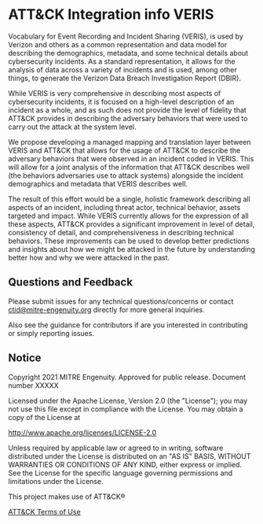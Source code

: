 # ATT&CK Integration info VERIS
Vocabulary for Event Recording and Incident Sharing (VERIS), is used by Verizon and others as a common representation and data model for describing the demographics, metadata, and some technical details about cybersecurity incidents. As a standard representation, it allows for the analysis of data across a variety of incidents and is used, among other things, to generate the Verizon Data Breach Investigation Report (DBIR).

While VERIS is very comprehensive in describing most aspects of cybersecurity incidents, it is focused on a high-level description of an incident as a whole, and as such does not provide the level of fidelity that ATT&CK provides in describing the adversary behaviors that were used to carry out the attack at the system level.

We propose developing a managed mapping and translation layer between VERIS and ATT&CK that allows for the usage of ATT&CK to describe the adversary behaviors that were observed in an incident coded in VERIS. This will allow for a joint analysis of the information that ATT&CK describes well (the behaviors adversaries use to attack systems) alongside the incident demographics and metadata that VERIS describes well.

The result of this effort would be a single, holistic framework describing all aspects of an incident, including threat actor, technical behavior, assets targeted and impact. While VERIS currently allows for the expression of all these aspects, ATT&CK provides a significant improvement in level of detail, consistency of detail, and comprehensiveness in describing technical behaviors. These improvements can be used to develop better predictions and insights about how we might be attacked in the future by understanding better how and why we were attacked in the past.

## Questions and Feedback
Please submit issues for any technical questions/concerns or contact ctid@mitre-engenuity.org directly for more general inquiries.

Also see the guidance for contributors if are you interested in contributing or simply reporting issues.

## Notice
Copyright 2021 MITRE Engenuity. Approved for public release. Document number XXXXX

Licensed under the Apache License, Version 2.0 (the "License"); you may not use this file except in compliance with the License. You may obtain a copy of the License at

http://www.apache.org/licenses/LICENSE-2.0

Unless required by applicable law or agreed to in writing, software distributed under the License is distributed on an "AS IS" BASIS, WITHOUT WARRANTIES OR CONDITIONS OF ANY KIND, either express or implied. See the License for the specific language governing permissions and limitations under the License.

This project makes use of ATT&CK®

[ATT&CK Terms of Use](https://attack.mitre.org/resources/terms-of-use/)
